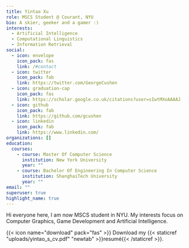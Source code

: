 ```yaml
---
title: Yintao Xu
role: MSCS Student @ Courant, NYU
bio: A skier, geeker and a gamer :)
interests:
  - Artificial Intelligence
  - Computational Linguistics
  - Information Retrieval
social:
  - icon: envelope
    icon_pack: fas
    link: /#contact
  - icon: twitter
    icon_pack: fab
    link: https://twitter.com/GeorgeCushen
  - icon: graduation-cap
    icon_pack: fas
    link: https://scholar.google.co.uk/citations?user=sIwtMXoAAAAJ
  - icon: github
    icon_pack: fab
    link: https://github.com/gcushen
  - icon: linkedin
    icon_pack: fab
    link: https://www.linkedin.com/
organizations: []
education:
  courses:
    - course: Master Of Computer Science
      institution: New York University
      year: ""
    - course: Bachelor Of Engineering In Computer Science
      institution: ShanghaiTech University
      year: ""
email: ""
superuser: true
highlight_name: true
---
```

Hi everyone here, I am now MSCS student in NYU. My interests focus on Computer Graphics, Game Development and Artificial Intelligence.

{{< icon name="download" pack="fas" >}} Download my {{< staticref "uploads/yintao_s_cv.pdf" "newtab" >}}resumé{{< /staticref >}}.
